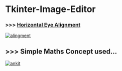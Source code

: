 # Tkinter-Image-Editor

### >>> [Horizontal Eye Alignment](https://github.com/imvickykumar999/Tkinter-Image_Editor/blob/main/image%20editor/message.png)

[![alingment](https://github.com/imvickykumar999/Tkinter-Image_Editor/blob/main/image%20editor/screenshot%20.png?raw=true)](https://github.com/imvickykumar999/Tkinter-Image_Editor/blob/main/image%20editor/editor.py)
 
## >>> Simple Maths Concept used...

[![ankit](https://raw.githubusercontent.com/imvickykumar999/Tkinter-Image_Editor/main/Screenshot_20201129-085135_Instagram.jpg)](
https://github.com/imvickykumar999/Tkinter-Image_Editor/blob/0f42129cf54d080c26c769cca5fb4bb43f347b72/image%20editor/editor.py#L89)
